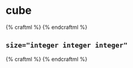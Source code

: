 # cube

{% craftml %}
<cube/>
{% endcraftml %}


## `size="integer integer integer"`

{% craftml %}
<cube size="40 20 10"/>
{% endcraftml %}
